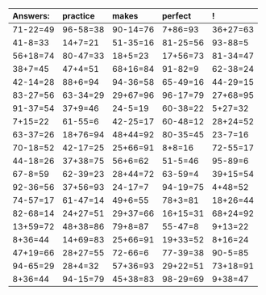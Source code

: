 | Answers: | practice | makes | perfect | ! |
| :--- | :--- | :--- | :--- | :--- |
| 71-22=49 | 96-58=38 | 90-14=76 | 7+86=93 | 36+27=63 | 
| 41-8=33 | 14+7=21 | 51-35=16 | 81-25=56 | 93-88=5 | 
| 56+18=74 | 80-47=33 | 18+5=23 | 17+56=73 | 81-34=47 | 
| 38+7=45 | 47+4=51 | 68+16=84 | 91-82=9 | 62-38=24 | 
| 42-14=28 | 88+6=94 | 94-36=58 | 65-49=16 | 44-29=15 | 
| 83-27=56 | 63-34=29 | 29+67=96 | 96-17=79 | 27+68=95 | 
| 91-37=54 | 37+9=46 | 24-5=19 | 60-38=22 | 5+27=32 | 
| 7+15=22 | 61-55=6 | 42-25=17 | 60-48=12 | 28+24=52 | 
| 63-37=26 | 18+76=94 | 48+44=92 | 80-35=45 | 23-7=16 | 
| 70-18=52 | 42-17=25 | 25+66=91 | 8+8=16 | 72-55=17 | 
| 44-18=26 | 37+38=75 | 56+6=62 | 51-5=46 | 95-89=6 | 
| 67-8=59 | 62-39=23 | 28+44=72 | 63-59=4 | 39+15=54 | 
| 92-36=56 | 37+56=93 | 24-17=7 | 94-19=75 | 4+48=52 | 
| 74-57=17 | 61-47=14 | 49+6=55 | 78+3=81 | 18+26=44 | 
| 82-68=14 | 24+27=51 | 29+37=66 | 16+15=31 | 68+24=92 | 
| 13+59=72 | 48+38=86 | 79+8=87 | 55-47=8 | 9+13=22 | 
| 8+36=44 | 14+69=83 | 25+66=91 | 19+33=52 | 8+16=24 | 
| 47+19=66 | 28+27=55 | 72-66=6 | 77-39=38 | 90-5=85 | 
| 94-65=29 | 28+4=32 | 57+36=93 | 29+22=51 | 73+18=91 | 
| 8+36=44 | 94-15=79 | 45+38=83 | 98-29=69 | 9+38=47 | 
